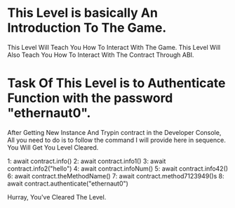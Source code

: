 # This Level is basically An Introduction To The Game.


This Level Will Teach You How To Interact With The Game.
This Level Will Also Teach You How To Interact With The Contract Through ABI.

# Task Of This Level is to Authenticate Function with the password "ethernaut0".

After Getting New Instance And Trypin contract in the Developer Console, All you need to do is to follow the command I will provide here in sequence. You Will Get You Level Cleared.

1: await contract.info()
2: await contract.info1()
3: await contract.info2("hello")
4: await contract.infoNum()
5: await contract.info42()
6: await contract.theMethodName()
7: await contract.method7123949()s
8: await contract.authenticate("ethernaut0")

Hurray, You've Cleared The Level.
